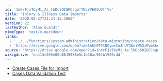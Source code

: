 ```yaml
---
id: '1nXrFjzTbyMi_As_lbDc5OIGFCsqmfTNLYVEQ5UDffYo'
title: 'Injury & Illness Data Imports'
date: '2020-02-27T21:24:12.306Z'
version: 22
lastAuthor: 'Alan Quandt'
mimeType: 'text/x-markdown'
links:
  - '../../functions/system-administration/data-migration/create-cases-file-for-import.md'
  - 'https://drive.google.com/open?id=1Ahh0T91NOyweIuJnUY3bniW53zEVmkkeIQwH5ul-TlI'
source: 'https://drive.google.com/open?id=1nXrFjzTbyMi_As_lbDc5OIGFCsqmfTNLYVEQ5UDffYo'
wikigdrive: 'ea413e050e00b6645988e5c1b38ac902b1909cdd'
---
```












* [Create Cases File for Import](../../functions/system-administration/data-migration/create-cases-file-for-import.md)
* [Cases Data Validation Test](https://drive.google.com/open?id=1Ahh0T91NOyweIuJnUY3bniW53zEVmkkeIQwH5ul-TlI)

